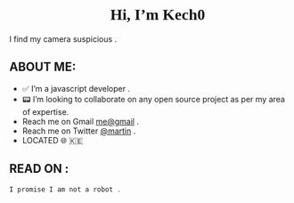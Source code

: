 <h1 align="center" style="font-family:Quicksand;">👋 Hi, I’m Kech0</h1>

I find my camera suspicious .

## ABOUT ME:
- ✅ I’m a javascript developer .
- :pager: I’m looking to collaborate on any open source project as per my area of expertise.
- Reach me on Gmail [me@gmail](mailto:kecho.mk@gmail.com) .
- Reach me on Twitter [@martin](https://twitter.com/_kech0) . 
- LOCATED 🌐 🇰🇪


## READ ON  :

 ```javascript
I promise I am not a robot .

 ```



